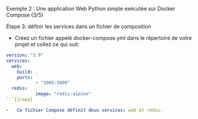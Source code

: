 Exemple 2 : Une application Web Python simple exécutée sur Docker Compose (3/5)

Étape 3: définir les services dans un fichier de composition 

-   Créez un fichier appelé docker-compose.yml dans le répertoire de votre projet et collez ce qui suit:


```docker-compose.yml
version: "3.9"
services:
  web:
    build: .
    ports:
           - "5000:5000"
  redis:
           image: "redis:alpine"
```{{copy}

-   Ce fichier Compose définit deux services: web et redis.